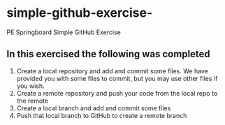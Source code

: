 # simple-github-exercise-
PE Springboard Simple GitHub Exercise 
## In this exercised the following was completed 
1. Create a local repository and add and commit some files. We have provided you with some files to commit, but you may use other files if you wish.
2. Create a remote repository and push your code from the local repo to the remote
3. Create a local branch and add and commit some files
4. Push that local branch to GitHub to create a remote branch
